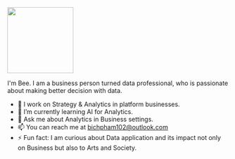 <img src="https://user-images.githubusercontent.com/69351204/195255954-06e32af5-5686-460c-aaea-3dc9b0578ec5.jpg" width="150">

I'm Bee. I am a business person turned data professional, who is passionate about making better decision with data.

- 🔭 I work on Strategy & Analytics in platform businesses.
- 🌱 I’m currently learning AI for Analytics. 
- 💬 Ask me about Analytics in Business settings.
- 📫 You can reach me at bichpham102@outlook.com 
- ⚡ Fun fact: I am curious about Data application and its impact not only on Business but also to Arts and Society. 

<!--
**bichpham102/bichpham102** is a ✨ _special_ ✨ repository because its `README.md` (this file) appears on your GitHub profile.

Here are some ideas to get you started:

- 🔭 I’m currently working on ...
- 🌱 I’m currently learning ...
- 👯 I’m looking to collaborate on ...
- 🤔 I’m looking for help with ...
- 💬 Ask me about ...
- 📫 How to reach me: ...
- 😄 Pronouns: ...
- ⚡ Fun fact: ...
-->
